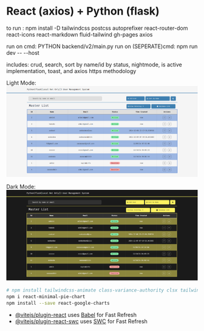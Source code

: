 # React (axios) + Python (flask)

to run : npm install -D tailwindcss postcss autoprefixer react-router-dom react-icons react-markdown fluid-tailwind gh-pages axios

run on cmd: PYTHON backend/v2/main.py
run on (SEPERATE)cmd: npm run dev -- --host

includes: crud, search, sort by name/id by status, nightmode, is active implementation, toast, and axios https methodology

Light Mode:
![project screenshot](https://github.com/Dokushaaa/reactpy-usermanagement/blob/main/lightMode_output.png)

Dark Mode:
![project screenshot](https://github.com/Dokushaaa/reactpy-usermanagement/blob/main/darkMode_output.png)

```bash
# npm install tailwindcss-animate class-variance-authority clsx tailwind-merge lucide-react
npm i react-minimal-pie-chart
npm install --save react-google-charts
```

- [@vitejs/plugin-react](https://github.com/vitejs/vite-plugin-react/blob/main/packages/plugin-react/README.md) uses [Babel](https://babeljs.io/) for Fast Refresh
- [@vitejs/plugin-react-swc](https://github.com/vitejs/vite-plugin-react-swc) uses [SWC](https://swc.rs/) for Fast Refresh
